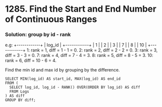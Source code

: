 # 1285. Find the Start and End Number of Continuous Ranges

### Solution: group by id - rank
e.g: 
+------------+
| log_id     |
+------------+
| 1          |
| 2          |
| 3          |
| 7          |
| 8          |
| 10         |
+------------+
1: rank = 1, diff = 1 - 1 = 0.
2: rank = 2, diff = 2 - 2 = 0.
3: rank = 3, diff = 3 - 3 = 0.
7: rank = 4, diff = 7 - 4 = 3.
8: rank = 5, diff = 8 - 5 = 3.
10: rank = 6, diff = 10 - 6 = 4.

Find the min id and max id by grouping by the difference.  

```
SELECT MIN(log_id) AS start_id, MAX(log_id) AS end_id
FROM (
  SELECT log_id, log_id - RANK() OVER(ORDER BY log_id) AS diff
  FROM Logs
) AS diff
GROUP BY diff;
```